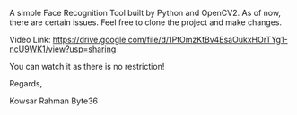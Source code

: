 A simple Face Recognition Tool built by Python and OpenCV2.
As of now, there are certain issues. Feel free to clone the project and make changes.

Video Link: https://drive.google.com/file/d/1PtOmzKtBv4EsaOukxHOrTYg1-ncU9WK1/view?usp=sharing

You can watch it as there is no restriction!

Regards,

Kowsar Rahman
Byte36
